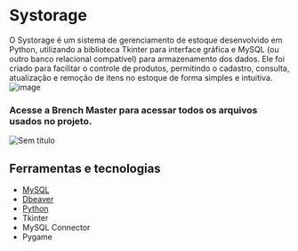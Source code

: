 # Systorage

O Systorage é um sistema de gerenciamento de estoque desenvolvido em Python, utilizando a biblioteca Tkinter para interface gráfica e MySQL (ou outro banco relacional compatível) para armazenamento dos dados. Ele foi criado para facilitar o controle de produtos, permitindo o cadastro, consulta, atualização e remoção de itens no estoque de forma simples e intuitiva.
![image](https://github.com/user-attachments/assets/56a9edc6-030d-47d4-a3d5-005efa1f04d5)

### Acesse a Brench Master para acessar todos os arquivos usados no projeto.
![Sem título](https://github.com/user-attachments/assets/f993fdbc-01a7-44a1-a2ff-043fb4de51a1)

## Ferramentas e tecnologias

<ul>
  <li><a href="https://dev.mysql.com/get/Downloads/MySQL-9.3/mysql-9.3.0-winx64.msi">MySQL</a></li>
  <li><a href="https://dbeaver.io/files/dbeaver-ce-latest-x86_64-setup.exe">Dbeaver</a></li>
  <li><a href="https://www.python.org/ftp/python/3.13.4/python-3.13.4-amd64.exe">Python</a></li>
  <li>Tkinter</li>
  <li>MySQL Connector</li>
  <li>Pygame</li>
</ul>
